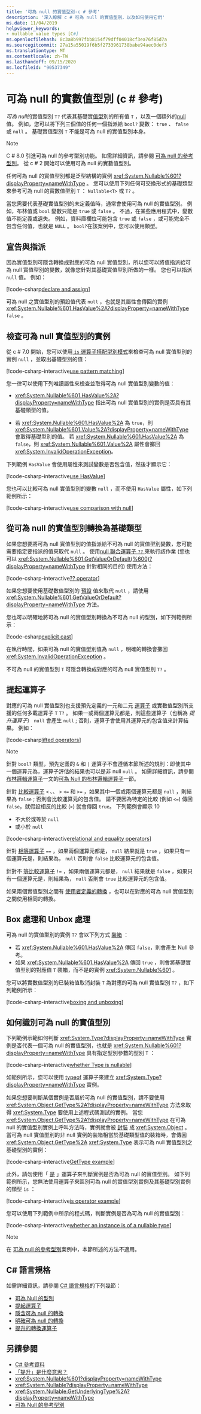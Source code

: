```yaml
---
title: '可為 null 的實值型別-c # 參考'
description: '深入瞭解 c # 可為 null 的實值型別，以及如何使用它們'
ms.date: 11/04/2019
helpviewer_keywords:
- nullable value types [C#]
ms.openlocfilehash: 8c3a8b997fbb8154f79dff04018cf3ea76f85d7a
ms.sourcegitcommit: 27a15a55019f6b5f2733961738babe94aec0def3
ms.translationtype: MT
ms.contentlocale: zh-TW
ms.lasthandoff: 09/15/2020
ms.locfileid: "90537349"
---
```

# <a name="nullable-value-types-c-reference"></a>可為 null 的實數值型別 (c # 參考) 

*可為 null*的實值型別 `T?` 代表其基礎實[值型](value-types.md)別的所有值 `T` ，以及一個額外的[null](../keywords/null.md)值。 例如，您可以將下列三個值的任何一個指派給 `bool?` 變數： `true` 、 `false` 或 `null` 。 基礎實值型別 `T` 不能是可為 null 的實值型別本身。

> [!NOTE]
> C # 8.0 引進可為 null 的參考型別功能。 如需詳細資訊，請參閱 [可為 null 的參考型別](nullable-reference-types.md)。 從 c # 2 開始可以使用可為 null 的實數值型別。

任何可為 null 的實值型別都是泛型結構的實例 <xref:System.Nullable%601?displayProperty=nameWithType> 。 您可以使用下列任何可交換形式的基礎類型來參考可為 null 的實數值型別 `T` ： `Nullable<T>` 或 `T?` 。

當您需要代表基礎實值型別的未定義值時，通常會使用可為 null 的實值型別。 例如，布林值或 `bool` 變數只能是 `true` 或 `false` 。 不過，在某些應用程式中，變數值不能定義或遺失。 例如，資料庫欄位可能包含 `true` 或 `false` ，或可能完全不包含任何值，也就是 `NULL` 。 `bool?`在該案例中，您可以使用類型。

## <a name="declaration-and-assignment"></a>宣告與指派

因為實值型別可隱含轉換成對應的可為 null 實值型別，所以您可以將值指派給可為 null 實值型別的變數，就像您針對其基礎實值型別所做的一樣。 您也可以指派 `null` 值。 例如：

[!code-csharp[declare and assign](snippets/NullableValueTypes.cs#Declaration)]

可為 null 之實值型別的預設值代表 `null` ，也就是其屬性會傳回的實例 <xref:System.Nullable%601.HasValue%2A?displayProperty=nameWithType> `false` 。

## <a name="examination-of-an-instance-of-a-nullable-value-type"></a>檢查可為 null 實值型別的實例

從 c # 7.0 開始，您可以使用[ `is` 運算子搭配型別模式](../operators/type-testing-and-cast.md#type-testing-with-pattern-matching)來檢查可為 null 實值型別的實例 `null` ，並取出基礎型別的值：

[!code-csharp-interactive[use pattern matching](snippets/NullableValueTypes.cs#PatternMatching)]

您一律可以使用下列唯讀屬性來檢查並取得可為 null 實值型別變數的值：

- <xref:System.Nullable%601.HasValue%2A?displayProperty=nameWithType> 指出可為 null 實值型別的實例是否具有其基礎類型的值。

- 若 <xref:System.Nullable%601.HasValue%2A> 為 `true`，則 <xref:System.Nullable%601.Value%2A?displayProperty=nameWithType> 會取得基礎型別的值。 若 <xref:System.Nullable%601.HasValue%2A> 為 `false`，則 <xref:System.Nullable%601.Value%2A> 屬性會擲回 <xref:System.InvalidOperationException>。

下列範例 `HasValue` 會使用屬性來測試變數是否包含值，然後才顯示它：

[!code-csharp-interactive[use HasValue](snippets/NullableValueTypes.cs#HasValue)]

您也可以比較可為 null 實值型別的變數 `null` ，而不使用 `HasValue` 屬性，如下列範例所示：

[!code-csharp-interactive[use comparison with null](snippets/NullableValueTypes.cs#CompareWithNull)]

## <a name="conversion-from-a-nullable-value-type-to-an-underlying-type"></a>從可為 null 的實值型別轉換為基礎類型

如果您想要將可為 null 實值型別的值指派給不可為 null 的實值型別變數，您可能需要指定要指派的值來取代 `null` 。 使用[null 聯合運算子 `??` ](../operators/null-coalescing-operator.md)來執行該作業 (您也可以 <xref:System.Nullable%601.GetValueOrDefault(%600)?displayProperty=nameWithType> 針對相同的目的) 使用方法：

[!code-csharp-interactive[?? operator](snippets/NullableValueTypes.cs#NullCoalescing)]

如果您想要使用基礎數值型別的 [預設](default-values.md) 值來取代 `null` ，請使用 <xref:System.Nullable%601.GetValueOrDefault?displayProperty=nameWithType> 方法。

您也可以明確地將可為 null 的實值型別轉換為不可為 null 的型別，如下列範例所示：

[!code-csharp[explicit cast](snippets/NullableValueTypes.cs#Cast)]

在執行時間，如果可為 null 的實值型別值為 `null` ，明確的轉換會擲回 <xref:System.InvalidOperationException> 。

不可為 null 的實值型別 `T` 可隱含轉換成對應的可為 null 實值型別 `T?` 。

## <a name="lifted-operators"></a>提起運算子

對應的可為 null 實值型別也支援預先定義的一元和二元 [運算子](../operators/index.md) 或實數值型別所支援的任何多載運算子 `T` `T?` 。 如果一或兩個運算元都是，則這些運算子（也稱為 *提升運算子*） `null` 會產生 `null` ; 否則，運算子會使用其運算元的包含值來計算結果。 例如：

[!code-csharp[lifted operators](snippets/NullableValueTypes.cs#LiftedOperator)]

> [!NOTE]
> 針對 `bool?` 類型，預先定義的 `&` 和 `|` 運算子不會遵循本節所述的規則：即使其中一個運算元為，運算子評估的結果也可以是非 null `null` 。 如需詳細資訊，請參閱[布林邏輯運算子](../operators/boolean-logical-operators.md)一文的[可為 Null 的布林邏輯運算子](../operators/boolean-logical-operators.md#nullable-boolean-logical-operators)一節。

針對 [比較運算子](../operators/comparison-operators.md) `<` 、、 `>` `<=` 和 `>=` ，如果其中一個或兩個運算元都是 `null` ，則結果為 `false` ; 否則會比較運算元的包含值。 請不要因為特定的比較 (例如 `<=`) 傳回 `false`，就假設相反的比較 (`>`) 就會傳回 `true`。 下列範例會顯示 10

- 不大於或等於 `null`
- 或小於 `null`

[!code-csharp-interactive[relational and equality operators](snippets/NullableValueTypes.cs#ComparisonOperators)]

針對 [相等運算子](../operators/equality-operators.md#equality-operator-) `==` ，如果兩個運算元都是， `null` 結果就是 `true` ，如果只有一個運算元是，則結果為， `null` 否則會 `false` 比較運算元的包含值。

針對不 [等比較運算子](../operators/equality-operators.md#inequality-operator-) `!=` ，如果兩個運算元都是， `null` 結果就是 `false` ，如果只有一個運算元是，則結果為， `null` 否則會 `true` 比較運算元的包含值。

如果兩個實值型別之間有 [使用者定義的轉換](../operators/user-defined-conversion-operators.md) ，也可以在對應的可為 null 實值型別之間使用相同的轉換。

## <a name="boxing-and-unboxing"></a>Box 處理和 Unbox 處理

可為 null 的實值型別的實例 `T?` 會以下列方式 [裝箱](../../programming-guide/types/boxing-and-unboxing.md) ：

- 若 <xref:System.Nullable%601.HasValue%2A> 傳回 `false`，則會產生 Null 參考。
- 如果 <xref:System.Nullable%601.HasValue%2A> 傳回 `true` ，則會將基礎實值型別的對應值 `T` 裝箱，而不是的實例 <xref:System.Nullable%601> 。

您可以將實數值型別的已裝箱值取消封裝 `T` 為對應的可為 null 實值型別 `T?` ，如下列範例所示：

[!code-csharp-interactive[boxing and unboxing](snippets/NullableValueTypes.cs#Boxing)]

## <a name="how-to-identify-a-nullable-value-type"></a>如何識別可為 null 的實值型別

下列範例示範如何判斷 <xref:System.Type?displayProperty=nameWithType> 實例是否代表一個可為 null 的實值型別，也就是 <xref:System.Nullable%601?displayProperty=nameWithType> 具有指定型別參數的型別 `T` ：

[!code-csharp-interactive[whether Type is nullable](snippets/NullableValueTypes.cs#IsTypeNullable)]

如範例所示，您可以使用 [typeof](../operators/type-testing-and-cast.md#typeof-operator) 運算子來建立 <xref:System.Type?displayProperty=nameWithType> 實例。

如果您想要判斷某個實例是否屬於可為 null 的實值型別，請不要使用 <xref:System.Object.GetType%2A?displayProperty=nameWithType> 方法來取得 <xref:System.Type> 要使用上述程式碼測試的實例。 當您 <xref:System.Object.GetType%2A?displayProperty=nameWithType> 在可為 null 的實值型別實例上呼叫方法時，實例就會被 [封裝](#boxing-and-unboxing) 成 <xref:System.Object> 。 當可為 null 實值型別的非 null 實例的裝箱相當於基礎類型值的裝箱時，會傳回 <xref:System.Object.GetType%2A> <xref:System.Type> 表示可為 null 實值型別之基礎型別的實例：

[!code-csharp-interactive[GetType example](snippets/NullableValueTypes.cs#GetType)]

此外，請勿使用「 [是](../operators/type-testing-and-cast.md#is-operator) 」運算子來判斷實例是否為可為 null 的實值型別。 如下列範例所示，您無法使用運算子來區別可為 null 的實值型別實例及其基礎型別實例的類型 `is` ：

[!code-csharp-interactive[is operator example](snippets/NullableValueTypes.cs#IsOperator)]

您可以使用下列範例中所示的程式碼，判斷實例是否為可為 null 的實值型別：

[!code-csharp-interactive[whether an instance is of a nullable type](snippets/NullableValueTypes.cs#IsInstanceNullable)]

> [!NOTE]
> 在 [可為 null 的參考型別](nullable-reference-types.md)案例中，本節所述的方法不適用。

## <a name="c-language-specification"></a>C# 語言規格

如需詳細資訊，請參閱 [C# 語言規格](~/_csharplang/spec/introduction.md)的下列幾節：

- [可為 Null 的型別](~/_csharplang/spec/types.md#nullable-types)
- [提起運算子](~/_csharplang/spec/expressions.md#lifted-operators)
- [隱含可為 null 的轉換](~/_csharplang/spec/conversions.md#implicit-nullable-conversions)
- [明確可為 null 的轉換](~/_csharplang/spec/conversions.md#explicit-nullable-conversions)
- [提升的轉換運算子](~/_csharplang/spec/conversions.md#lifted-conversion-operators)

## <a name="see-also"></a>另請參閱

- [C# 參考資料](../index.md)
- [「提升」是什麼意思？](/archive/blogs/ericlippert/what-exactly-does-lifted-mean)
- <xref:System.Nullable%601?displayProperty=nameWithType>
- <xref:System.Nullable?displayProperty=nameWithType>
- <xref:System.Nullable.GetUnderlyingType%2A?displayProperty=nameWithType>
- [可為 Null 的參考型別](nullable-reference-types.md)
